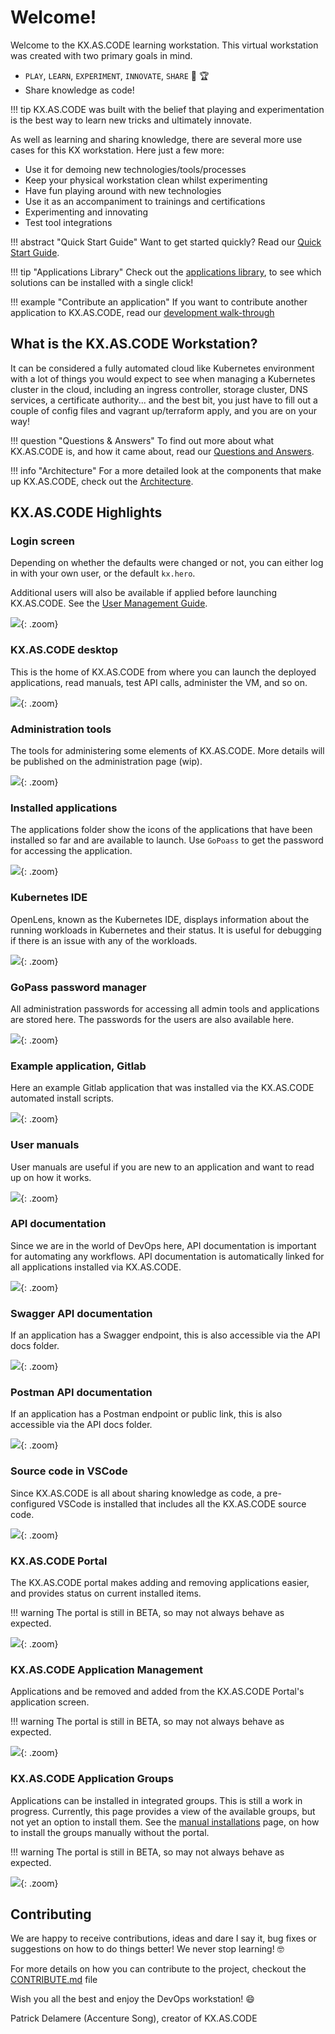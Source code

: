 # Welcome!

Welcome to the KX.AS.CODE learning workstation. This virtual workstation was created with two primary goals in mind.

*   `PLAY`, `LEARN`, `EXPERIMENT`, `INNOVATE`, `SHARE` :muscle: :trophy:
*   Share knowledge as code!

!!! tip
    KX.AS.CODE was built with the belief that playing and experimentation is the best way to learn new tricks and ultimately innovate. 

As well as learning and sharing knowledge, there are several more use cases for this KX workstation. Here just a few more:

*   Use it for demoing new technologies/tools/processes
*   Keep your physical workstation clean whilst experimenting
*   Have fun playing around with new technologies
*   Use it as an accompaniment to trainings and certifications
*   Experimenting and innovating
*   Test tool integrations

!!! abstract "Quick Start Guide"
    Want to get started quickly? Read our [Quick Start Guide](./Quick-Start-Guide/).

!!! tip "Applications Library"
    Check out the [applications library](Overview/Application-Library/), to see which solutions can be installed with a single click!

!!! example "Contribute an application"
    If you want to contribute another application to KX.AS.CODE, read our [development walk-through](Development/Adding-a-Solution/)

## What is the KX.AS.CODE Workstation?
It can be considered a fully automated cloud like Kubernetes environment with a lot of things you would expect to see when managing a Kubernetes cluster in the cloud, including an ingress controller, storage cluster, DNS services, a certificate authority... and the best bit, you just have to fill out a couple of config files and vagrant up/terraform apply, and you are on your way!

!!! question "Questions & Answers"
    To find out more about what KX.AS.CODE is, and how it came about, read our [Questions and Answers](Overview/Questions-and-Answers/).

!!! info "Architecture"
    For a more detailed look at the components that make up KX.AS.CODE, check out the [Architecture](Overview/Architecture/).

## KX.AS.CODE Highlights

### Login screen
Depending on whether the defaults were changed or not, you can either log in with your own user, or the default `kx.hero`. 

Additional users will also be available if applied before launching KX.AS.CODE. See the [User Management Guide](Deployment/User-Management/).

![](assets/images/kx.as.code_login_screen.png){: .zoom}

### KX.AS.CODE desktop

This is the home of KX.AS.CODE from where you can launch the deployed applications, read manuals, test API calls, administer the VM, and so on.

![](assets/images/kx.as.code_desktop.png){: .zoom}

### Administration tools

The tools for administering some elements of KX.AS.CODE. More details will be published on the administration page (wip).

![](assets/images/kx.as.code_admin_tools.png){: .zoom}

### Installed applications

The applications folder show the icons of the applications that have been installed so far and are available to launch. Use `GoPoass` to get the password for accessing the application. 

![](assets/images/kx.as.code_applications.png){: .zoom}

### Kubernetes IDE

OpenLens, known as the Kubernetes IDE, displays information about the running workloads in Kubernetes and their status. It is useful for debugging if there is an issue with any of the workloads.

![](assets/images/kx.as.code_openlens.png){: .zoom}

### GoPass password manager

All administration passwords for accessing all admin tools and applications are stored here. The passwords for the users are also available here.

![](assets/images/kx.as.code_gopass.png){: .zoom}

### Example application, Gitlab

Here an example Gitlab application that was installed via the KX.AS.CODE automated install scripts.

![](assets/images/kx.as.code_gitlab.png){: .zoom}

### User manuals

User manuals are useful if you are new to an application and want to read up on how it works.

![](assets/images/kx.as.code_application_user_manuals.png){: .zoom}

### API documentation

Since we are in the world of DevOps here, API documentation is important for automating any workflows. API documentation is automatically linked for all applications installed via KX.AS.CODE.

![](assets/images/kx.as.code_api_docs.png){: .zoom}

### Swagger API documentation

If an application has a Swagger endpoint, this is also accessible via the API docs folder.

![](assets/images/kx.as.code_harbor_swagger.png){: .zoom}

### Postman API documentation

If an application has a Postman endpoint or public link, this is also accessible via the API docs folder.

![](assets/images/kx.as.code_mattermost_postman.png){: .zoom}

### Source code in VSCode

Since KX.AS.CODE is all about sharing knowledge as code, a pre-configured VSCode is installed that includes all the KX.AS.CODE source code.

![](assets/images/kx.as.code_vscode.png){: .zoom}

### KX.AS.CODE Portal

The KX.AS.CODE portal makes adding and removing applications easier, and provides status on current installed items.

!!! warning 
    The portal is still in BETA, so may not always behave as expected.

![](assets/images/kx.as.code_portal.png){: .zoom}

### KX.AS.CODE Application Management

Applications and be removed and added from the KX.AS.CODE Portal's application screen.

!!! warning
    The portal is still in BETA, so may not always behave as expected.

![](assets/images/kx.as.code_portal_applications.png){: .zoom}

### KX.AS.CODE Application Groups

Applications can be installed in integrated groups. This is still a work in progress. Currently, this page provides a view of the available groups, but not yet an option to install them.
See the [manual installations](User-Guide/Manual-Provisioning/#installation-groups) page, on how to install the groups manually without the portal.

!!! warning 
    The portal is still in BETA, so may not always behave as expected.

![](assets/images/kx.as.code_portal_application_groups.png){: .zoom}


## Contributing
We are happy to receive contributions, ideas and dare I say it, bug fixes or suggestions on how to do things better! We never stop learning! :nerd_face:

For more details on how you can contribute to the project, checkout the [CONTRIBUTE.md](Development/Contribution-Guidelines/) file

Wish you all the best and enjoy the DevOps workstation! :smile:

Patrick Delamere (Accenture Song), creator of KX.AS.CODE

